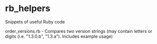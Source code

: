 rb_helpers
==========

Snippets of useful Ruby code

order_versions.rb - Compares two version strings (may contain letters or digits (i.e. "1.3.0.b", "1.3.a"). Includes example usage)
